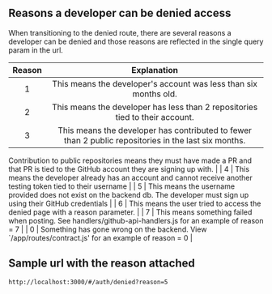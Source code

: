 ## Reasons a developer can be denied access
When transitioning to the denied route, there are several reasons a developer can be denied
and those reasons are reflected in the single query param in the url.

| Reason   | Explanation   |
|:-:|:-:|
| 1  | This means the developer's account was less than six months old.  |
| 2  | This means the developer has less than 2 repositories tied to their account.   |
| 3  | This means the developer has contributed to fewer than 2 public repositories in the last six months.
  Contribution to public repositories means they must have made a PR and that PR is tied to the GitHub account they
   are signing up with.  |
| 4  | This means the developer already has an account and cannot receive another testing token tied to their username  |
| 5  | This means the username provided does not exist on the backend db. The developer must sign up using their GitHub credentials  |
| 6  | This means the user tried to access the denied page with a reason parameter.  |
| 7  | This means something failed when posting. See handlers/github-api-handlers.js for an example of reason = 7  |
| 0  | Something has gone wrong on the backend. View `/app/routes/contract.js' for an example of reason = 0  |

## Sample url with the reason attached
```
http://localhost:3000/#/auth/denied?reason=5
```